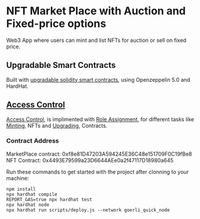 # NFT Market Place with Auction and Fixed-price options

Web3 App where users can mint and list NFTs for auction or sell on fixed price.

## Upgradable Smart Contracts
Built with [upgradable solidity smart contracts](https://blog.openzeppelin.com/introducing-openzeppelin-contracts-5.0), using Openzeppelin 5.0 and HardHat.

## [Access Control](https://docs.openzeppelin.com/contracts/2.x/access-control)
[Access Control](https://docs.openzeppelin.com/contracts/2.x/access-control), is implimented with [Role Assignment](https://coinfog.on.fleek.co/), for different tasks like [Minting](https://coinfog.on.fleek.co/), NFTs and [Upgrading](https://docs.openzeppelin.com/learn/upgrading-smart-contracts), Contracts. 

### Contract Address
MarketPlace contract: 0xf8e81D47203A594245E36C48e151709F0C19fBe8
NFT Contract: 0x4493E79599a23D6644AEe0a2f47117D18980a645

Run these commands to get started with the project after clonning to your machine:
```shell
npm install
npx hardhat compile
REPORT_GAS=true npx hardhat test
npx hardhat node
npx hardhat run scripts/deploy.js --network goerli_quick_node 
```
